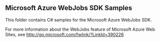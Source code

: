 Microsoft Azure WebJobs SDK Samples
-----------------------------------

This folder contains C# samples for the Microsoft Azure WebJobs SDK.

For more information about the WebJobs feature of Microsoft Azure Web Sites, 
see http://go.microsoft.com/fwlink/?LinkId=390226
